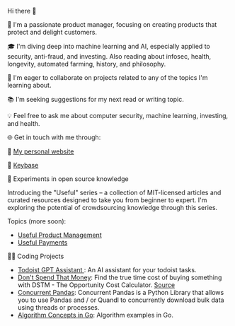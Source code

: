Hi there 👋

🚀 I'm a passionate product manager, focusing on creating products that protect and delight customers.

🎓 I'm diving deep into machine learning and AI, especially applied to security, anti-fraud, and investing. Also reading about infosec, health, longevity, automated farming, history, and philosophy.

🤝 I'm eager to collaborate on projects related to any of the topics I'm learning about.

📚 I'm seeking suggestions for my next read or writing topic.

💡 Feel free to ask me about computer security, machine learning, investing, and health.

🌐 Get in touch with me through:

🔗 [My personal website](https://www.brianmwilcox.com/)

🔗 [Keybase](https://keybase.io/brianwilcox)

🌟 Experiments in open source knowledge

Introducing the "Useful" series – a collection of MIT-licensed articles and curated resources designed to take you from beginner to expert. I'm exploring the potential of crowdsourcing knowledge through this series.

Topics (more soon): 
- [Useful Product Management](https://github.com/briwilcox/UsefulProductManagement)
- [Useful Payments](https://github.com/briwilcox/UsefulPayments)

👨‍💻 Coding Projects
- [Todoist GPT Assistant
](https://github.com/briwilcox/todoist-gpt-assistant): An AI assistant for your todoist tasks.
- [Don't Spend That Money](https://www.dontspendthatmoney.com/): Find the true time cost of buying something with DSTM - The Opportunity Cost Calculator. [Source](https://github.com/briwilcox/dontspendthatmoney)  
- [Concurrent Pandas](https://github.com/briwilcox/Concurrent-Pandas): Concurrent Pandas is a Python Library that allows you to use Pandas and / or Quandl to concurrently download bulk data using threads or processes.  
- [Algorithm Concepts in Go](https://github.com/briwilcox/algos): Algorithm examples in Go. 
